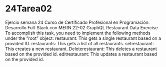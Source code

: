 # 24Tarea02
Ejercio semana 24 Curso de Certificado Profesional en Programación: Desarrollo Full-Stack con MERN 22-02
GraphQL Restaurant Data Exercise
To accomplish this task, you need to implement the following methods under the “root” object: 
restaurant: This gets a single restaurant based on a provided ID. 
restaurants: This gets a list of all restaurants. 
setrestaurant: This creates a new restaurant. 
Deleterestaurant: This deletes a restaurant based on the provided id.
editrestaurant: This updates a restaurant based on the provided id.
